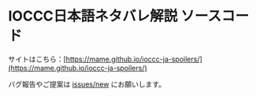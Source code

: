 # IOCCC日本語ネタバレ解説 ソースコード

サイトはこちら：[https://mame.github.io/ioccc-ja-spoilers/](https://mame.github.io/ioccc-ja-spoilers/)

バグ報告やご提案は [issues/new](https://github.com/mame/ioccc-ja-spoilers/issues/new) にお願いします。
